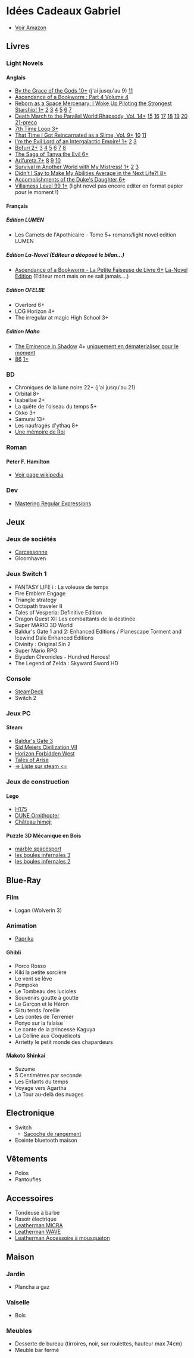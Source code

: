 # Idées Cadeaux Gabriel

- [Voir Amazon](https://www.amazon.fr/hz/wishlist/ls/N2LON7I7DD9B?ref_=wl_share)

## Livres

### Light Novels

#### Anglais

- [By the Grace of the Gods 10+](https://amzn.eu/d/gJ4bBOx) (j'ai jusqu'au 9) [11](https://amzn.eu/d/fnZFM16)
- [Ascendance of a Bookworm : Part 4 Volume 4](https://amzn.eu/d/es4PHTa)
- [Reborn as a Space Mercenary: I Woke Up Piloting the Strongest Starship! 1+](https://amzn.eu/d/2dTK6kO) [2](https://amzn.eu/d/ebwKAzb) [3](https://amzn.eu/d/6y15BVs) [4](https://amzn.eu/d/bl94Q8U) [5](https://amzn.eu/d/90icnlV) [6](https://amzn.eu/d/ap5uSTx) [7](https://amzn.eu/d/1xg7MYZ)
- [Death March to the Parallel World Rhapsody, Vol. 14+](https://amzn.eu/d/iOWsTjT) [15](https://amzn.eu/d/dyUJ5aX) [16](https://amzn.eu/d/aOXCwLF) [17](https://amzn.eu/d/7evaJus) [18](https://amzn.eu/d/5jH7XTp) [19](https://amzn.eu/d/6L55n54) [20](https://amzn.eu/d/dQifI4W) [21-preco](https://amzn.eu/d/dizSZ1k)
- [7th Time Loop 3+](https://amzn.eu/d/bxmT2Fb)
- [That Time I Got Reincarnated as a Slime, Vol. 9+](https://amzn.eu/d/d1o56R2) [10](https://amzn.eu/d/g745SYq) [11](https://amzn.eu/d/8pPaKJH)
- [I'm the Evil Lord of an Intergalactic Empire! 1+](https://amzn.eu/d/hniOL6L) [2](https://amzn.eu/d/830vLDJ) [3](https://amzn.eu/d/d1o56R2)
- [Bofuri 2+](https://amzn.eu/d/977HZJq) [3](https://amzn.eu/d/bfnaSS3) [4](https://amzn.eu/d/c2s19wy) [5](https://amzn.eu/d/iTOEOXp) [6](https://amzn.eu/d/i5DttVS) [7](https://amzn.eu/d/2JEcApu) [8](https://amzn.eu/d/fkIs5Y8)
- [The Saga of Tanya the Evil 6+](https://amzn.eu/d/7OaR80q)
- [Arifureta 7+](https://amzn.eu/d/90M38Lm) [8](https://amzn.eu/d/ij1hsgp) [9](https://amzn.eu/d/6v5hGqg) [10](https://amzn.eu/d/7kxhOfF)
- [Survival in Another World with My Mistress! 1+](https://amzn.eu/d/9xeK6pm) [2](https://amzn.eu/d/hE5plxq) [3](https://amzn.eu/d/3JfdH4U)
- [Didn't I Say to Make My Abilities Average in the Next Life?! 8+](https://amzn.eu/d/fNh0oVN)
- [Accomplishments of the Duke's Daughter 6+](https://amzn.eu/d/j2k1F92)
- [Villainess Level 99 1+](https://amzn.eu/d/9uVDKx3) (light novel pas encore editer en format papier pour le moment !)

#### Français

##### Edition LUMEN

- Les Carnets de l'Apothicaire - Tome 5+ romans/light novel edition LUMEN

##### Edition La-Novel (Editeur a déoposé le bilan...)

- [Ascendance of a Bookworm - La Petite Faiseuse de Livre 6+](https://www.amazon.fr/dp/B09JQL1N8W?binding=paperback&ref=dbs_dp_sirpi) [La-Novel Edition](https://boutique.lanovel-edition.fr/23-ascendance-of-a-bookworm) (Editeur mort mais on ne sait jamais....)

##### Edition OFELBE

- Overlord 6+
- LOG Horizon 4+
- The irregular at magic High School 3+

##### Edition Maho

- [The Eminence in Shadow](https://www.maho-editions.com/category/the-eminence-in-shadow) 4+ [uniquement en dématerialiser pour le moment](https://amzn.eu/d/iJe9K6Y)
- [86](https://www.maho-editions.com/category/86-eighty-six) [1+](https://amzn.eu/d/iPsmjOu)

### BD

- Chroniques de la lune noire 22+ (j'ai jusqu'au 21)
- Orbital 8+
- Isabellae 2+
- La quête de l'oiseau du temps 5+
- Okko 3+
- Samurai 13+
- Les naufragés d'ythaq 8+
- [Une mémoire de Roi](https://amzn.eu/d/akRZFRR)

### Roman

#### Peter F. Hamilton

- [Voir page wikipedia](https://fr.wikipedia.org/wiki/Peter_F._Hamilton#Romans)

### Dev

- [Mastering Regular Expressions](https://amzn.eu/d/a4D6UCu)

## Jeux

### Jeux de sociétés

- [Carcassonne](https://amzn.eu/d/7SsqS5n)
- Gloomhaven

### Jeux Switch 1

- FANTASY LIFE i : La voleuse de temps
- Fire Emblem Engage
- Triangle strategy
- Octopath traveler II
- Tales of Vesperia: Definitive Edition
- Dragon Quest XI: Les combattants de la destinée
- Super MARIO 3D World
- Baldur's Gate 1 and 2: Enhanced Editions / Planescape Torment and Icewind Dale Enhanced Editions
- Divinity : Original Sin 2
- Super Mario RPG
- Eiyuden Chronicles - Hundred Heroes!
- The Legend of Zelda : Skyward Sword HD

### Console

- [SteamDeck](https://store.steampowered.com/steamdeck)
- Switch 2

### Jeux PC

#### Steam

- [Baldur's Gate 3](https://store.steampowered.com/app/1086940/Baldurs_Gate_3/)
- [Sid Meiers Civilization VII](https://store.steampowered.com/app/1295660/Sid_Meiers_Civilization_VII/)
- [Horizon Forbidden West](https://store.steampowered.com/app/2420110/Horizon_Forbidden_West_Complete_Edition/)
- [Tales of Arise](https://store.steampowered.com/app/740130/Tales_of_Arise/)
- [=> Liste sur steam <=](https://store.steampowered.com/wishlist/id/sanby/?sort=topsellers)

### Jeux de construction

#### Lego

- [H175](https://www.lego.com/fr-fr/product/airbus-h175-rescue-helicopter-42145)
- [DUNE Ornithopter](https://www.lego.com/fr-fr/product/dune-atreides-royal-ornithopter-10327)
- [Château himeji](https://www.lego.com/fr-fr/product/himeji-castle-21060?ef_id=Cj0KCQjw9O_BBhCUARIsAHQMjS7lm5o-vlorMToJNxaVb6EiV8kllmBacJtOgKmmthCzVFs-uI5LU2waArKGEALw_wcB%3AG%3As&s_kwcid=AL%21933%213%21%21%21%21x%21%21%2119820147256%21&cmp=KAC-INI-GOOGEU-GO-FR_GL-FR-RE-SP-BUY-CREATE-MB_ALWAYS_ON-SHOP-BP-PMAX-ALL-CIDNA00000-PMAX-MEDIUM_PRIORITY&gad_source=1)

#### Puzzle 3D Mécanique en Bois

- [marble spacesport](https://rokr-robotime.fr/collections/nos-modeles/products/marble-spacesport)
- [les boules infernales 3](https://rokr-robotime.fr/collections/nos-modeles/products/les-boules-infernales-3)
- [les boules infernales 2](https://rokr-robotime.fr/collections/nos-modeles/products/copie-de-les-boules-infernales-2)

## Blue-Ray

### Film

- Logan (Wolverin 3)

### Animation

- [Paprika](https://amzn.eu/d/8ziJrBD)

#### Ghibli

- Porco Rosso
- Kiki la petite sorcière
- Le vent se lève
- Pompoko
- Le Tombeau des lucioles
- Souvenirs goutte à goutte
- Le Garçon et le Héron
- Si tu tends l’oreille
- Les contes de Terremer
- Ponyo sur la falaise
- Le conte de la princesse Kaguya
- La Colline aux Coquelicots
- Arrietty le petit monde des chapardeurs

#### Makoto Shinkai

- Suzume
- 5 Centimètres par seconde
- Les Enfants du temps
- Voyage vers Agartha
- La Tour au-delà des nuages

## Electronique

- Switch
  - [Sacoche de rangement](https://nyxigame.com/products/nyxi-carrying-case-for-wizard-hyperion-athena)
- Eceinte bluetooth maison

## Vêtements

- Polos
- Pantoufles

## Accessoires

- Tondeuse à barbe 
- Rasoir électrique 
- [Leatherman MICRA](https://eu.leatherman.com/fr-fr/products/micra)
- [Leatherman WAVE](https://eu.leatherman.com/fr-fr/products/wave)
- [Leatherman Accessoire à mousqueton](https://eu.leatherman.com/fr-fr/products/carabiner-accessory)

## Maison

### Jardin

- Plancha a gaz

### Vaiselle

- Bols

### Meubles

- Desserte de bureau (tirroires, noir, sur roulettes, hauteur max 74cm)
- Meuble bar fermé
